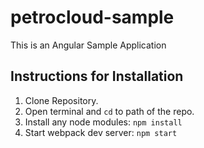 # petrocloud-sample

This is an Angular Sample Application

## Instructions for Installation
1. Clone Repository.
2. Open terminal and `cd` to path of the repo.
3. Install any node modules: `npm install`
4. Start webpack dev server: `npm start`
